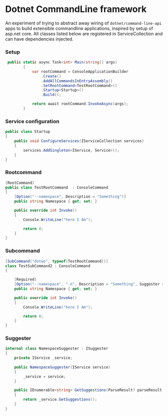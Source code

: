# Dotnet CommandLine framework
An experiment of trying to abstract away wiring of `dotnet/command-line-api` apps to build extensible commandline applications, inspired by setup of asp.net core. All classes listed below are registered in ServiceCollection and can have dependencies injected.

### Setup
````c#
 public static async Task<int> Main(string[] args)
        {
            var rootCommand = ConsoleApplicationBuilder
                .Create()
                .AddAllCommandsInEntryAssembly()
                .SetRootCommand<TestRootCommand>()
                .Startup<Startup>()
                .Build();

            return await rootCommand.InvokeAsync(args);
        }
````
### Service configuration
````c#
public class Startup
{
    public void ConfigureServices(IServiceCollection services)
    {
        services.AddSingleton<IService, Service>();
    }
}
````


### Rootcommand
````c#
[RootCommand]
public class TestRootCommand  : ConsoleCommand
{
    [Option("--namespace", Description = "Something")]
    public string Namespace { get; set; }

    public override int Invoke()
    {
        Console.WriteLine("here I Am");

        return 0;
    }
}

````

### Subcommand
````c#
[SubCommand("dotwo", typeof(TestRootCommand))]
class TestSubCommand2 : ConsoleCommand
{

    [Required]
    [Option("--namespace", "-n", Description = "Something", Suggester = typeof(NamespaceSuggester))]
    public string Namespace { get; set; }

    public override int Invoke()
    {
        Console.WriteLine("here I Am");

        return 0;
    }
}
````

### Suggester
```c#
internal class NamespaceSuggester : ISuggester
{
    private IService _service;
    
    public NamespaceSuggester(IService service)
    {
        _service = service;
    }

    public IEnumerable<string> GetSuggestions(ParseResult? parseResult = null, string? textToMatch = null)
    {
        return _service.GetSuggestions();
    }
}
```
